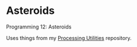 # Asteroids
 
Programming 12: Asteroids

Uses things from my [Processing Utilities](https://github.com/anventia/ProcessingUtilities) repository.
